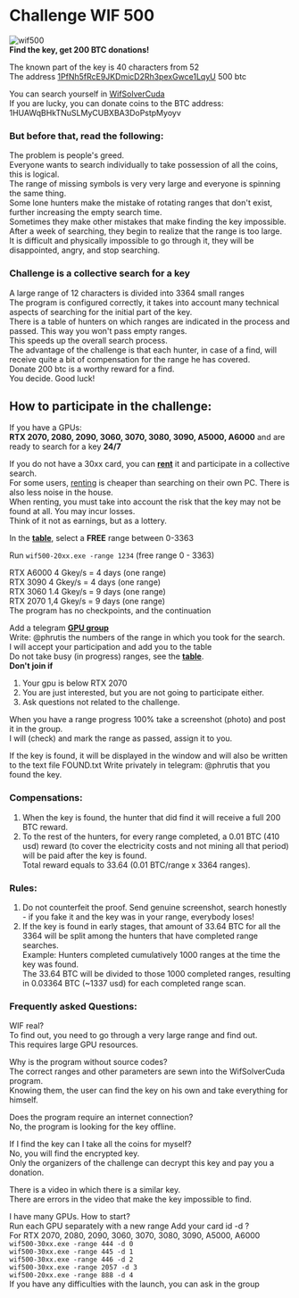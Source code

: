 # Challenge WIF 500
![wif500](https://user-images.githubusercontent.com/82582647/163708843-3ba05950-7c30-4d44-bec0-c7bc26616188.jpg)</br>
**Find the key, get 200 BTC donations!**</br>

The known part of the key is 40 characters from 52</br>
The address [1PfNh5fRcE9JKDmicD2Rh3pexGwce1LqyU](https://www.blockchain.com/btc/address/1PfNh5fRcE9JKDmicD2Rh3pexGwce1LqyU) 500 btc</br>

You can search yourself in [WifSolverCuda](https://github.com/phrutis/WifSolverCuda)</br>
If you are lucky, you can donate coins to the BTC address: 1HUAWqBHkTNuSLMyCUBXBA3DoPstpMyoyv</br>
### But before that, read the following:</br>

The problem is people's greed.</br>
Everyone wants to search individually to take possession of all the coins, this is logical.</br>
The range of missing symbols is very very large and everyone is spinning the same thing.</br>
Some lone hunters make the mistake of rotating ranges that don't exist, further increasing the empty search time.</br>
Sometimes they make other mistakes that make finding the key impossible.</br>
After a week of searching, they begin to realize that the range is too large.</br>
It is difficult and physically impossible to go through it, they will be disappointed, angry, and stop searching.</br>

### Challenge is a collective search for a key
A large range of 12 characters is divided into 3364 small ranges</br>
The program is configured correctly, it takes into account many technical aspects of searching for the initial part of the key.</br>
There is a table of hunters on which ranges are indicated in the process and passed. This way you won't pass empty ranges. </br>
This speeds up the overall search process.</br>
The advantage of the challenge is that each hunter, in case of a find, will receive quite a bit of compensation for the range he has covered.</br>
Donate 200 btc is a worthy reward for a find.</br>
You decide. Good luck!</br>

## How to participate in the challenge:
If you have a GPUs:</br>
**RTX 2070, 2080, 2090, 3060, 3070, 3080, 3090, A5000, A6000** and are ready to search for a key **24/7**</br>

If you do not have a 30xx card, you can [**rent**](https://vast.ai) it and participate in a collective search. </br>
For some users, [renting](https://vast.ai) is cheaper than searching on their own PC. There is also less noise in the house.</br>
When renting, you must take into account the risk that the key may not be found at all. You may incur losses.</br>
Think of it not as earnings, but as a lottery.

In the [**table**](https://github.com/phrutis/wif500/blob/main/x64/Release/table.md), select a **FREE** range between 0-3363

Run ```wif500-20xx.exe -range 1234``` (free range 0 - 3363)

RTX A6000 4 Gkey/s = 4 days (one range)</br>
RTX 3090 4 Gkey/s = 4 days (one range)</br>
RTX 3060 1.4 Gkey/s = 9 days (one range)</br>
RTX 2070 1,4 Gkey/s = 9 days (one range)</br>
The program has no checkpoints, and the continuation</br>

Add a telegram [**GPU group**](https://t.me/+WFEuFatijpowMjRi) </br>
Write: @phrutis the numbers of the range in which you took for the search.</br>
I will accept your participation and add you to the table</br>
Do not take busy (in progress) ranges, see the [**table**](https://github.com/phrutis/wif500/blob/main/x64/Release/table.md).</br>
**Don't join if**</br>
1. Your gpu is below RTX 2070</br>
2. You are just interested, but you are not going to participate either.</br>
3. Ask questions not related to the challenge.</br>

When you have a range progress 100% take a screenshot (photo) and post it in the group. </br>
I will (check) and mark the range as passed, assign it to you.</br>

If the key is found, it will be displayed in the window and will also be written to the text file FOUND.txt
Write privately in telegram: @phrutis that you found the key.

### Compensations:

 1. When the key is found, the hunter that did find it will receive a full 200 BTC reward.</br>
 2. To the rest of the hunters, for every range completed, a 0.01 BTC  (410 usd) reward (to cover the electricity costs and not mining all that period) will be paid after the key is found.</br>
Total reward equals to 33.64 (0.01 BTC/range x 3364 ranges).

### Rules:

 1. Do not counterfeit  the proof. Send genuine screenshot, search honestly - if you fake it and the key was in your range, everybody loses!
 2. If the key is found in early stages, that amount of 33.64 BTC for all the 3364 will be split among the hunters that have completed range searches.</br> Example: Hunters completed cumulatively 1000 ranges at the time the key was found.</br> 
The 33.64 BTC will be divided to those 1000 completed ranges, resulting in 0.03364 BTC (~1337 usd) for each completed range scan.


### Frequently asked Questions:

WIF real?</br>
To find out, you need to go through a very large range and find out.</br>
This requires large GPU resources.</br>

Why is the program without source codes?</br>
The correct ranges and other parameters are sewn into the WifSolverCuda program.</br>
Knowing them, the user can find the key on his own and take everything for himself.</br>

Does the program require an internet connection?</br>
No, the program is looking for the key offline.</br>

If I find the key can I take all the coins for myself?</br>
No, you will find the encrypted key.</br>
Only the organizers of the challenge can decrypt this key and pay you a donation.</br>

There is a video in which there is a similar key.</br>
There are errors in the video that make the key impossible to find.</br>

I have many GPUs. How to start?</br>
Run each GPU separately with a new range Add your card id -d ?</br>
For RTX 2070, 2080, 2090, 3060, 3070, 3080, 3090, A5000, A6000</br>
```wif500-30xx.exe -range 444 -d 0```</br>
```wif500-30xx.exe -range 445 -d 1```</br>
```wif500-30xx.exe -range 446 -d 2```</br>
```wif500-30xx.exe -range 2057 -d 3```</br>
```wif500-20xx.exe -range 888 -d 4```</br>
If you have any difficulties with the launch, you can ask in the group




